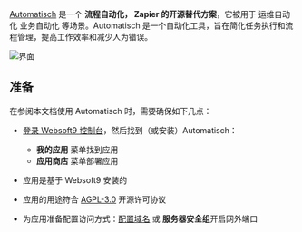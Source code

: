 [Automatisch](https://automatisch.io) 是一个 **流程自动化， Zapier 的开源替代方案**，它被用于 运维自动化 业务自动化  等场景。Automatisch 是一个自动化工具，旨在简化任务执行和流程管理，提高工作效率和减少人为错误。


![界面](https://libs.websoft9.com/Websoft9/DocsPicture/zh/automatisch/automatisch-gui-websoft9.png)


## 准备

在参阅本文档使用 Automatisch 时，需要确保如下几点：

- [登录 Websoft9 控制台](./login-console)，然后找到（或安装）Automatisch：
  - **我的应用** 菜单找到应用 
  - **应用商店** 菜单部署应用

- 应用是基于 Websoft9 安装的


- 应用的用途符合 [AGPL-3.0](https://opensource.org/licenses/AGPL-3.0) 开源许可协议


- 为应用准备配置访问方式：[配置域名](./domain-set) 或 **服务器安全组**开启网外端口